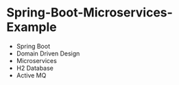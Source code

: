 # Spring-Boot-Microservices-Example

* Spring Boot
* Domain Driven Design
* Microservices
* H2 Database
* Active MQ
